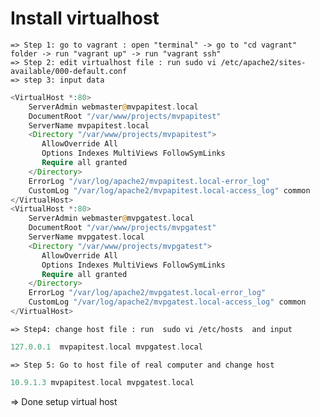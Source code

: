 # Install virtualhost
    => Step 1: go to vagrant : open "terminal" -> go to "cd vagrant" folder -> run "vagrant up" -> run "vagrant ssh"
    => Step 2: edit virtualhost file : run sudo vi /etc/apache2/sites-available/000-default.conf
    => step 3: input data
```php
<VirtualHost *:80>
    ServerAdmin webmaster@mvpapitest.local
    DocumentRoot "/var/www/projects/mvpapitest"
    ServerName mvpapitest.local
    <Directory "/var/www/projects/mvpapitest">
       AllowOverride All
       Options Indexes MultiViews FollowSymLinks
       Require all granted
    </Directory>
    ErrorLog "/var/log/apache2/mvpapitest.local-error_log"
    CustomLog "/var/log/apache2/mvpapitest.local-access_log" common
</VirtualHost>
<VirtualHost *:80>
    ServerAdmin webmaster@mvpgatest.local
    DocumentRoot "/var/www/projects/mvpgatest"
    ServerName mvpgatest.local
    <Directory "/var/www/projects/mvpgatest">
       AllowOverride All
       Options Indexes MultiViews FollowSymLinks
       Require all granted
    </Directory>
    ErrorLog "/var/log/apache2/mvpgatest.local-error_log"
    CustomLog "/var/log/apache2/mvpgatest.local-access_log" common
</VirtualHost>

```


    => Step4: change host file : run  sudo vi /etc/hosts  and input
```php
127.0.0.1  mvpapitest.local mvpgatest.local
```

    => Step 5: Go to host file of real computer and change host
```php
10.9.1.3 mvpapitest.local mvpgatest.local
```
=> Done setup virtual host